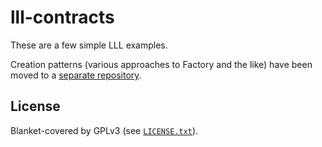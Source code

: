 # lll-contracts

These are a few simple LLL examples.

Creation patterns (various approaches to Factory and the like) have been
moved to a [separate repository](https://gitlab.com/veox/lll-creation-patterns).


## License

Blanket-covered by GPLv3 (see [`LICENSE.txt`](LICENSE.txt)).
